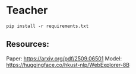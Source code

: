 # Teacher

`pip install -r requirements.txt`


## Resources:
Paper: https://arxiv.org/pdf/2509.06501
Model: https://huggingface.co/hkust-nlp/WebExplorer-8B
